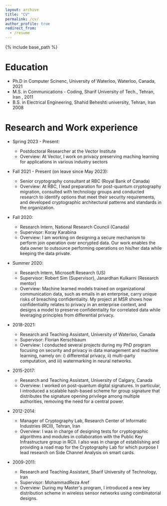 ```yaml
---
layout: archive
title: "CV"
permalink: /cv/
author_profile: true
redirect_from:
  - /resume
---
```


{% include base_path %}

Education
======
* Ph.D in Computer Scinenc, University of Waterloo, Waterloo, Canada, 2021
* M.S. in Communications - Coding, Sharif University of Tech., Tehran, Iran , 2011
* B.S. in Electrical Engineering, Shahid Beheshti university, Tehran, Iran 2008

Research and Work experience
======
* Spring 2023 - Present:
  * Postdoctoral Researcher at the Vector Institute 
  * Overview: At Vector, I work on privacy preserving maching learning for applications in various industry sectors
  

* Fall 2021 - Present (on leave since May 2023): 
  * Senior cryptography consultant at RBC (Royal Bank of Canada)
  * Overview: At RBC, I lead preparation for post-quantum cryptography migration, consulted with technology groups and conducted research to identify options that meet their security requirements, and developed cryptographic architectural patterns and standards in the organization. 
  
* Fall 2020: 
  * Research Intern, National Research Council (Canada)
  * Supervisor: Koray Karabina
  * Overview:  I am working on designing a secure mechanism to perform join operation over encrypted data. Our work enables the data owner to outsource performing operations on his/her data while keeping the data private. 
  
* Summer 2020: 
  * Research Intern, Microsoft Research (US)
  * Supervisor: Robert Sim (Supervisor), Janardhan Kulkarni (Research mentor)
  * Overview: Machine learned models trained on organizational communication data, such as emails in an enterprise, carry unique risks of breaching confidentiality. My project at MSR shows how confidentiality relates to privacy in an enterprise context, and designs a model to preserve confidentiality for correlated data while leveraging principles from differential privacy. 
  
* 2018-2021: 
  * Research and Teaching Assistant, University of Waterloo, Canada
  * Supervisor: Florian Kerschbaum
  * Overview: I conducted several projects during my PhD program focusing on security and privacy in data management and machine learning, namely on: i) differential privacy, ii) multi-party computation, and iii) watermarking in neural networks.
  
* 2015-2017: 
  * Research and Teaching Assistant, University of Calgary, Canada
  * Overview: I worked on post-quantum digital signatures. In particular, I introduced a scalable hash-based scheme for group signature that distributes the signature opening privilege among multiple authorities, removing the need for a central power. 

* 2012-2014: 
  * Manager of Cryptography Lab, Research Center of Informatic Industries (RCII), Tehran, Iran
  * Overview: I was in charge of designing tests for cryptographic algorithms and modules in collaboration with the Public Key Infrastructure group in RCII. I also was in charge of establishing and providing a road map for the Cryptography Lab for which purpose I lead research on Side Channel Analysis on smart cards.  

* 2009-2011:
  * Research and Teaching Assistant, Sharif University of Technology, Iran
  * Supervisor: MohammadReza Aref
  * Overview: During my Master's program, I introduced a new key distribution scheme in wireless sensor networks using combinatorial designs. 
